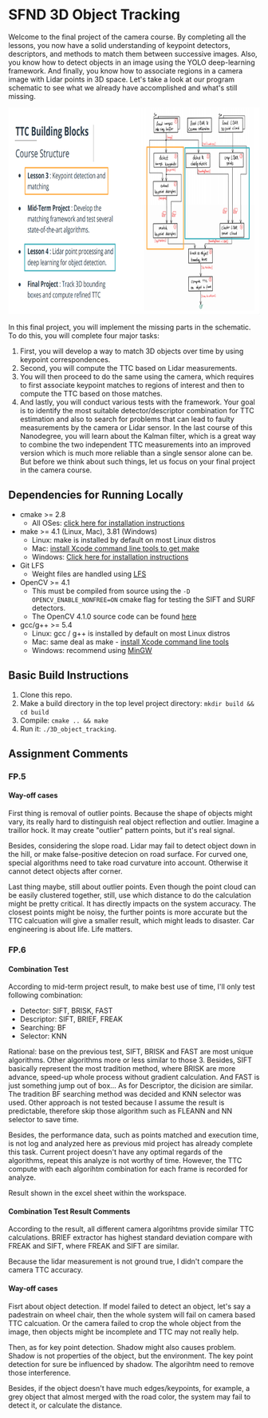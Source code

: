 # SFND 3D Object Tracking

Welcome to the final project of the camera course. By completing all the lessons, you now have a solid understanding of keypoint detectors, descriptors, and methods to match them between successive images. Also, you know how to detect objects in an image using the YOLO deep-learning framework. And finally, you know how to associate regions in a camera image with Lidar points in 3D space. Let's take a look at our program schematic to see what we already have accomplished and what's still missing.

<img src="images/course_code_structure.png" width="779" height="414" />

In this final project, you will implement the missing parts in the schematic. To do this, you will complete four major tasks: 
1. First, you will develop a way to match 3D objects over time by using keypoint correspondences. 
2. Second, you will compute the TTC based on Lidar measurements. 
3. You will then proceed to do the same using the camera, which requires to first associate keypoint matches to regions of interest and then to compute the TTC based on those matches. 
4. And lastly, you will conduct various tests with the framework. Your goal is to identify the most suitable detector/descriptor combination for TTC estimation and also to search for problems that can lead to faulty measurements by the camera or Lidar sensor. In the last course of this Nanodegree, you will learn about the Kalman filter, which is a great way to combine the two independent TTC measurements into an improved version which is much more reliable than a single sensor alone can be. But before we think about such things, let us focus on your final project in the camera course. 

## Dependencies for Running Locally
* cmake >= 2.8
  * All OSes: [click here for installation instructions](https://cmake.org/install/)
* make >= 4.1 (Linux, Mac), 3.81 (Windows)
  * Linux: make is installed by default on most Linux distros
  * Mac: [install Xcode command line tools to get make](https://developer.apple.com/xcode/features/)
  * Windows: [Click here for installation instructions](http://gnuwin32.sourceforge.net/packages/make.htm)
* Git LFS
  * Weight files are handled using [LFS](https://git-lfs.github.com/)
* OpenCV >= 4.1
  * This must be compiled from source using the `-D OPENCV_ENABLE_NONFREE=ON` cmake flag for testing the SIFT and SURF detectors.
  * The OpenCV 4.1.0 source code can be found [here](https://github.com/opencv/opencv/tree/4.1.0)
* gcc/g++ >= 5.4
  * Linux: gcc / g++ is installed by default on most Linux distros
  * Mac: same deal as make - [install Xcode command line tools](https://developer.apple.com/xcode/features/)
  * Windows: recommend using [MinGW](http://www.mingw.org/)

## Basic Build Instructions

1. Clone this repo.
2. Make a build directory in the top level project directory: `mkdir build && cd build`
3. Compile: `cmake .. && make`
4. Run it: `./3D_object_tracking`.

## Assignment Comments

### FP.5
#### Way-off cases

First thing is removal of outlier points. Because the shape of objects might vary, its really hard to distinguish real object reflection and outlier. Imagine a traillor hock. It may create "outlier" pattern points, but it's real signal. 

Besides, considering the slope road. Lidar may fail to detect object down in the hill, or make false-positive detecion on road surface. For curved one, special algorithms need to take road curvature into account. Otherwise it cannot detect objects after corner.

Last thing maybe, still about outlier points. Even though the point cloud can be easily clustered together, still, use which distance to do the calculation might be pretty critical. It has directly impacts on the system accuracy. The closest points might be noisy, the further points is more accurate but the TTC calcuation will give a smaller result, which might leads to disaster. Car engineering is about life. Life matters.

### FP.6
#### Combination Test
According to mid-term project result, to make best use of time, I'll only test following combination:

- Detector: SIFT, BRISK, FAST
- Descriptor: SIFT, BRIEF, FREAK
- Searching: BF
- Selector: KNN

Rational: base on the previous test, SIFT, BRISK and FAST are most unique algorithms. Other algorithms more or less similar to those 3. Besides, SIFT basically represent the most tradition method, where BRISK are more advance, speed-up whole process without gradient calculation. And FAST is just something jump out of box... As for Descriptor, the dicision are similar. The tradition BF searching method was decided and KNN selector was used. Other approach is not tested because I assume the result is predictable, therefore skip those algorithm such as FLEANN and NN selector to save time.

Besides, the performance data, such as points matched and execution time, is not log and analyzed here as previous mid project has already complete this task. Current project doesn't have any optimal regards of the algorithms, repeat this analyze is not worthy of time. However, the TTC compute with each algorihtm combination for each frame is recorded for analyze.

Result shown in the excel sheet within the workspace.

#### Combination Test Result Comments
According to the result, all different camera algorihtms provide similar TTC calculations. BRIEF extractor has highest standard deviation compare with FREAK and SIFT, where FREAK and SIFT are similar. 

Because the lidar measurement is not ground true, I didn't compare the camera TTC accuracy.

#### Way-off cases

Fisrt about object detection. If model failed to detect an object, let's say a padestrain on wheel chair, then the whole system will fail on camera based TTC calcuation. Or the camera failed to crop the whole object from the image, then objects might be incomplete and TTC may not really help.

Then, as for key point detection. Shadow might also causes problem. Shadow is not properties of the object, but the environment. The key point detection for sure be influenced by shadow. The algorihtm need to remove those interference.

Besides, if the object doesn't have much edges/keypoints, for example, a grey object that almost merged with the road color, the system may fail to detect it, or calculate the distance.